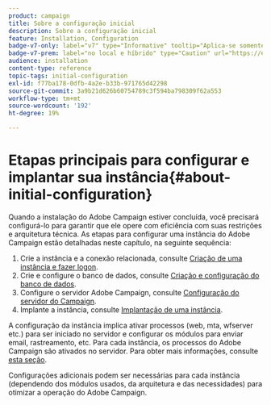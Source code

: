 ```yaml
---
product: campaign
title: Sobre a configuração inicial
description: Sobre a configuração inicial
feature: Installation, Configuration
badge-v7-only: label="v7" type="Informative" tooltip="Aplica-se somente ao Campaign Classic v7"
badge-v7-prem: label="no local e híbrido" type="Caution" url="https://experienceleague.adobe.com/docs/campaign-classic/using/installing-campaign-classic/architecture-and-hosting-models/hosting-models-lp/hosting-models.html?lang=pt-BR" tooltip="Aplica-se somente a implantações locais e híbridas"
audience: installation
content-type: reference
topic-tags: initial-configuration
exl-id: f77ba178-0dfb-4a2e-b33b-971765d42298
source-git-commit: 3a9b21d626b60754789c3f594ba798309f62a553
workflow-type: tm+mt
source-wordcount: '192'
ht-degree: 19%

---
```


# Etapas principais para configurar e implantar sua instância{#about-initial-configuration}



Quando a instalação do Adobe Campaign estiver concluída, você precisará configurá-lo para garantir que ele opere com eficiência com suas restrições e arquitetura técnica. As etapas para configurar uma instância do Adobe Campaign estão detalhadas neste capítulo, na seguinte sequência:

1. Crie a instância e a conexão relacionada, consulte [Criação de uma instância e fazer logon](../../installation/using/creating-an-instance-and-logging-on.md).
1. Crie e configure o banco de dados, consulte [Criação e configuração do banco de dados](../../installation/using/creating-and-configuring-the-database.md).
1. Configure o servidor Adobe Campaign, consulte [Configuração do servidor do Campaign](../../installation/using/configuring-campaign-server.md).
1. Implante a instância, consulte [Implantação de uma instância](../../installation/using/deploying-an-instance.md).

A configuração da instância implica ativar processos (web, mta, wfserver etc.) para ser iniciado no servidor e configurar os módulos para enviar email, rastreamento, etc. Para cada instância, os processos do Adobe Campaign são ativados no servidor. Para obter mais informações, consulte [esta seção](../../installation/using/configuring-campaign-server.md#enabling-processes).

Configurações adicionais podem ser necessárias para cada instância (dependendo dos módulos usados, da arquitetura e das necessidades) para otimizar a operação do Adobe Campaign.
